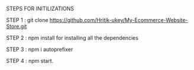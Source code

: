STEPS FOR INITILIZATIONS

STEP 1 : git clone https://github.com/Hritik-ukey/My-Ecommerce-Website-Store.git


 

STEP 2 : npm install for installing all the dependencies  
 
 
 
 
STEP 3 : npm i autoprefixer



STEP 4 : npm start. 
 
 
 
